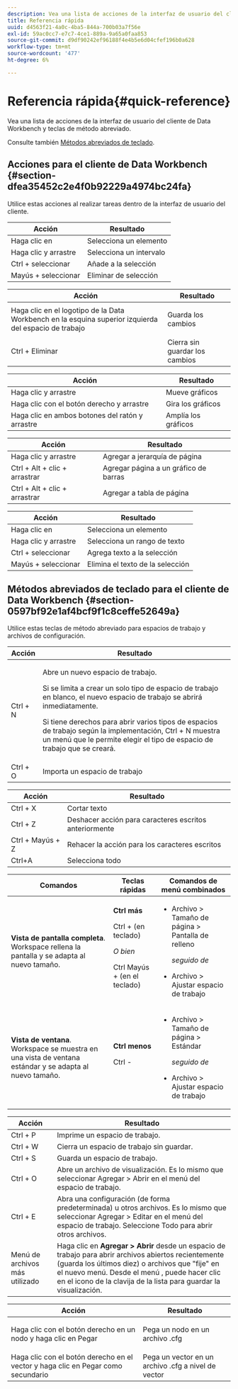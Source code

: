 ```yaml
---
description: Vea una lista de acciones de la interfaz de usuario del cliente de Data Workbench y teclas de método abreviado.
title: Referencia rápida
uuid: d4563f21-4a0c-4ba5-844a-700b03a7f56e
exl-id: 59ac0cc7-e7c7-4ce1-889a-9a65a0faa853
source-git-commit: d9df90242ef96188f4e4b5e6d04cfef196b0a628
workflow-type: tm+mt
source-wordcount: '477'
ht-degree: 6%

---
```


# Referencia rápida{#quick-reference}

Vea una lista de acciones de la interfaz de usuario del cliente de Data Workbench y teclas de método abreviado.

Consulte también [Métodos abreviados de teclado](../../../home/c-get-started/c-vis/c-qk-ref.md#section-0597bf92e1af4bcf9f1c8ceffe52649a).

## Acciones para el cliente de Data Workbench {#section-dfea35452c2e4f0b92229a4974bc24fa}

Utilice estas acciones al realizar tareas dentro de la interfaz de usuario del cliente.

| Acción | Resultado  |
|---|---|
| Haga clic en | Selecciona un elemento |
| Haga clic y arrastre | Selecciona un intervalo |
| Ctrl + seleccionar | Añade a la selección |
| Mayús + seleccionar | Eliminar de selección |

<table id="table_468868B713E94F08BFF8F5C468F5100B"> 
 <thead> 
  <tr> 
   <th colname="col1" class="entry"> Acción </th> 
   <th colname="col2" class="entry"> Resultado  </th> 
  </tr> 
 </thead>
 <tbody> 
  <tr> 
   <td colname="col1"> Haga clic en el logotipo de la Data Workbench en la esquina superior izquierda del espacio de trabajo </td> 
   <td colname="col2"> <p>Guarda los cambios </p> </td> 
  </tr> 
  <tr> 
   <td colname="col1"> Ctrl + Eliminar </td> 
   <td colname="col2"> Cierra sin guardar los cambios </td> 
  </tr> 
 </tbody> 
</table>

| Acción | Resultado  |
|---|---|
| Haga clic y arrastre | Mueve gráficos |
| Haga clic con el botón derecho y arrastre | Gira los gráficos |
| Haga clic en ambos botones del ratón y arrastre | Amplía los gráficos |

| Acción | Resultado  |
|---|---|
| Haga clic y arrastre | Agregar a jerarquía de página |
| Ctrl + Alt + clic + arrastrar | Agregar página a un gráfico de barras |
| Ctrl + Alt + clic + arrastrar | Agregar a tabla de página |

| Acción | Resultado  |
|---|---|
| Haga clic en | Selecciona un elemento |
| Haga clic y arrastre | Selecciona un rango de texto |
| Ctrl + seleccionar | Agrega texto a la selección |
| Mayús + seleccionar | Elimina el texto de la selección |

## Métodos abreviados de teclado para el cliente de Data Workbench {#section-0597bf92e1af4bcf9f1c8ceffe52649a}

Utilice estas teclas de método abreviado para espacios de trabajo y archivos de configuración.

<table id="table_169AD5F75C92449FACEAC64660B4B50D"> 
 <thead> 
  <tr> 
   <th colname="col1" class="entry"> Acción </th> 
   <th colname="col2" class="entry"> Resultado  </th> 
  </tr>
 </thead>
 <tbody> 
  <tr> 
   <td colname="col1"> Ctrl + N </td> 
   <td colname="col2"> <p>Abre un nuevo espacio de trabajo. </p> <p>Si se limita a crear un solo tipo de espacio de trabajo en blanco, el nuevo espacio de trabajo se abrirá inmediatamente. </p> <p>Si tiene derechos para abrir varios tipos de espacios de trabajo según la implementación, Ctrl + N muestra un menú que le permite elegir el tipo de espacio de trabajo que se creará. </p> </td> 
  </tr> 
  <tr> 
   <td colname="col1"> Ctrl + O </td> 
   <td colname="col2"> Importa un espacio de trabajo </td> 
  </tr> 
 </tbody> 
</table>

| Acción | Resultado  |
|---|---|
| Ctrl + X | Cortar texto |
| Ctrl + Z | Deshacer acción para caracteres escritos anteriormente |
| Ctrl + Mayús + Z | Rehacer la acción para los caracteres escritos |
| Ctrl+A | Selecciona todo |

<table id="table_A01C514C99F043338D183A6839E03DEA"> 
 <thead> 
  <tr> 
   <th colname="col1" class="entry"> Comandos </th> 
   <th colname="col2" class="entry"> Teclas rápidas </th> 
   <th colname="col3" class="entry"> Comandos de menú combinados </th> 
  </tr>
 </thead>
 <tbody> 
  <tr> 
   <td colname="col1"><b>Vista de pantalla completa</b>. Workspace rellena la pantalla y se adapta al nuevo tamaño. </td> 
   <td colname="col2"><b>Ctrl más</b> <p>Ctrl + (en teclado) </p> <p><i>O bien</i> </p> <p>Ctrl Mayús + (en el teclado) </p> </td> 
   <td colname="col3"> 
    <ul id="ul_C7C731B894D946D9916F50806F015857"> 
     <li id="li_452B4C119B1A40038A408CFFC53653A9">Archivo &gt; Tamaño de página &gt; Pantalla de relleno <p><i>seguido de</i> </p> </li> 
     <li id="li_DE9B8B31B9F24A6AA68A1D0DB886B501">Archivo &gt; Ajustar espacio de trabajo </li> 
    </ul> </td> 
  </tr> 
  <tr> 
   <td colname="col1"><b>Vista de ventana</b>. Workspace se muestra en una vista de ventana estándar y se adapta al nuevo tamaño. </td> 
   <td colname="col2"><b>Ctrl menos</b> <p>Ctrl - </p> </td> 
   <td colname="col3"> 
    <ul id="ul_3474B9EFD69343C09BC84E485D896C28"> 
     <li id="li_820BAED76FF24A5785E6D89C5C692DD5">Archivo &gt; Tamaño de página &gt; Estándar <p><i>seguido de</i> </p> </li> 
     <li id="li_337789F282CE4C2C990C67B115782454">Archivo &gt; Ajustar espacio de trabajo </li> 
    </ul> </td> 
  </tr> 
 </tbody> 
</table>

| Acción | Resultado  |
|---|---|
| Ctrl + P | Imprime un espacio de trabajo. |
| Ctrl + W | Cierra un espacio de trabajo sin guardar. |
| Ctrl + S | Guarda un espacio de trabajo. |
| Ctrl + O | Abre un archivo de visualización. Es lo mismo que seleccionar Agregar > Abrir en el menú del espacio de trabajo. |
| Ctrl + E | Abra una configuración (de forma predeterminada) u otros archivos. Es lo mismo que seleccionar Agregar > Editar en el menú del espacio de trabajo. Seleccione Todo para abrir otros archivos. |
| Menú de archivos más utilizado | Haga clic en **Agregar > Abrir** desde un espacio de trabajo para abrir archivos abiertos recientemente (guarda los últimos diez) o archivos que &quot;fije&quot; en el nuevo menú. Desde el menú , puede hacer clic en el icono de la clavija de la lista para guardar la visualización. |

<table id="table_99414A5999F94A2EAB2BBBA27EE487F5"> 
 <thead> 
  <tr> 
   <th colname="col1" class="entry"> Acción </th> 
   <th colname="col2" class="entry"> Resultado  </th> 
  </tr>
 </thead>
 <tbody> 
  <tr> 
   <td colname="col1"> <p>Haga clic con el botón derecho en un nodo y haga clic en <span class="uicontrol"> Pegar</span> </p> </td> 
   <td colname="col2"> <p>Pega un nodo en un archivo <span class="filepath"> .cfg</span> </p> </td> 
  </tr> 
  <tr> 
   <td colname="col1">Haga clic con el botón derecho en el vector y haga clic en <span class="uicontrol"> Pegar como secundario</span> </td> 
   <td colname="col2">Pega un vector en un archivo <span class="filepath"> .cfg</span> a nivel de vector </td> 
  </tr> 
 </tbody> 
</table>
